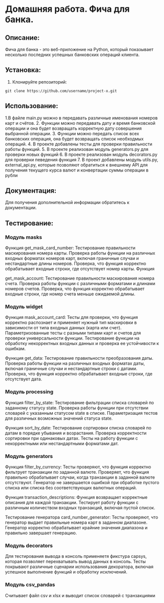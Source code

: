 # Домашняя работа. Фича для банка.

## Описание:

Фича для банка - это веб-приложение на Python, который показывает несколько последних успешных
банковских операций клиента.

## Установка:

1. Клонируйте репозиторий:
```
git clone https://github.com/username/project-x.git
```

## Использование:

1.В файле main.py можно в передавать различные именования номеров карт и счётов.
2. Функции можно передавать дату и время банковской операции и она будет возвращать корректную дату совершения
выбранной операции.
3. Функции можно передать список всех банковских операция, она будет возвращать список необходмых операций.
4. В проекте добавлены тесты для проверки правильности работы функций.
5. В проекте реализован модуль generators.py для проверки новых функций
6. В проекте реализован модуль decorators.py для проверки певедения функция
7. В проект добавлены модуль utils.py, external_api.py,
   которые позволяют обратиться к внешнему API для получения текущего курса валют и конвертации суммы операции в рубли


## Документация:

Для получения дополнительной информации обратитесь к документации.

## Тестирование:

### Модуль masks

Функция get_mask_card_number:
Тестирование правильности маскирования номера карты.
Проверка работы функции на различных входных форматах номеров карт, включая граничные случаи
и нестандартные длины номеров.
Проверка, что функция корректно обрабатывает входные строки, где отсутствует номер карты.
Функция

get_mask_account:
Тестирование правильности маскирования номера счета.
Проверка работы функции с различными форматами и длинами номеров счетов.
Проверка, что функция корректно обрабатывает входные строки, где номер счета меньше ожидаемой длины.

### Модуль widget

Функция mask_account_card:
Тесты для проверки, что функция корректно распознает и применяет нужный тип маскировки
в зависимости от типа входных данных
(карта или счет).
Параметризованные тесты с разными типами карт и счетов для проверки универсальности функции.
Тестирование функции на обработку некорректных входных данных и проверка ее устойчивости к ошибкам.

Функция get_data:
Тестирование правильности преобразования даты.
Проверка работы функции на различных входных форматах даты, включая граничные случаи и нестандартные строки с датами.
Проверка, что функция корректно обрабатывает входные строки, где отсутствует дата.

### Модуль processing

Функция filter_by_state:
Тестирование фильтрации списка словарей по заданному статусу state.
Проверка работы функции при отсутствии словарей с указанным статусом state в списке.
Параметризация тестов для различных возможных значений статуса state.

Функция sort_by_date:
Тестирование сортировки списка словарей по датам в порядке убывания и возрастания.
Проверка корректности сортировки при одинаковых датах.
Тесты на работу функции с некорректными или нестандартными форматами дат.

### Модуль generators

Функция filter_by_currency:
Тесты проверяют, что функция корректно фильтрует транзакции по заданной валюте.
Проверяет, что функция правильно обрабатывает случаи, когда транзакции в заданной валюте отсутствуют.
Генератор не завершается ошибкой при обработке пустого списка или списка без соответствующих валютных операций.

Функция transaction_descriptions:
Функция возвращает корректные описания для каждой транзакции.
Тестирует работу функции с различным количеством входных транзакций, включая пустой список.

Тестирование генератора card_number_generator:
Тесты проверяют, что генератор выдает правильные номера карт в заданном диапазоне.
Генератор корректно обрабатывает крайние значения диапазона и правильно завершает генерацию.

### Модуль decorators

Для тестирования вывода в консоль применяетя фикстура capsys, которая позволяет перехватывать вывод данных в консоль.
Тесты покрывают различные сценарии использования декоратора, включая успешное выполнение функций и обработку исключений.

###  Модуль csv_pandas

Считывает файл csv и xlsx и выводит список словарей с транзакциями